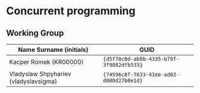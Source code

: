 # Concurrent programming

## Working Group

| Name Surname (initials)              | GUID                                     |
| -------------------------------------| ---------------------------------------- |
| Kacper Romek (KR00000)               | `{d5f70c0d-ab0b-4335-b79f-3f9082dfb533}` |
| Vladyslaw Shpyhariev (vladyslavsigma)| `{74596c8f-7633-41ee-ad02-d000d27b0e1d}` |

